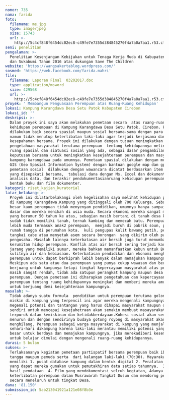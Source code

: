 ```yaml
---
nomor: 735
nama: farida
foto:
  filename: me.jpg
  type: image/jpeg
  size: 15743
  url: >-
    http://5c4cf848f6454dc02ec8-c49fe7e7355d384845270f4a7a0a7aa1.r53.cf2.rackcdn.com/403b6f37-7237-4093-9b16-a7b6229663dd/me.jpg
seni: penelitian
pengalaman: >-
  Penelitian Kesenjangan Kebijakan untuk Tenaga Kerja Muda di Kabupaten Garut
  dan Sukabumi Tahun 2016 atas dukungan Save The Children
website: 'https://wangsakertablog.wordpress.com/'
sosmed: 'https://web.facebook.com/farida.mahri'
file:
  filename: Laporan Final  03202017.doc
  type: application/msword
  size: 429568
  url: >-
    http://5c4cf848f6454dc02ec8-c49fe7e7355d384845270f4a7a0a7aa1.r53.cf2.rackcdn.com/215d65ad-2db7-4812-b933-2598dac55f45/Laporan%20Final%20%2003202017.doc
proyek: ' Membangun Penguasaan Perempuan atas Ruang-Ruang Kehidupan'
lokasi: Kampung Karangdawa Desa Setu Patok Kabupaten Cirebon
lokasi_id: ''
deskripsi: >-
  Dalam proyek ini saya akan melakukan pemetaan secara  atas ruang-ruang
  kehidupan perempuan di Kampung Karangdawa Desa Setu Patok, Cirebon. Pemataan
  dilakukan baik secara spasial maupun sosial bersama-sama dengan para perempuan
  namun tidak menutup keterlibatan laki-laki agar terjadi kerjasama dan juga
  kesepahaman bersama. Proyek ini dilakukan dengan tujuan meningkatkan
  pengetahuan masyarakat terutama perempuan  tentang kehidupannya melingkupi
  ruang spasial dan siatuasi sosial yang ada, sebagai dasar pengambilan
  keputusan bersama untuk meningkatkan kesejahteraan perempuan dan masyarakat di
  kampung karangdawa pada umumnya. Pemetaan spasial dilakukan dengan menggunakan
  GIS (Geo Spasial Information System) dengan bantuan google map dan gps. Untuk
  pemetaan sosial  dilakukan dengan wawancara dicatat berdasarkan item  data
  yang disepakati bersama,  tabulasi dana dengan Ms. Excel dan dokumentasi,
  analisis data, dan terakhir pendokumentasianruang kehidupan perempuan  dalam
  bentuk buku dan film dokumenter.  
kategori: riset_kajian_kuratorial
latar_belakang: >-
  Proyek ini dilatarbelakangi oleh kegelisahan saya melihat kehidupan perempuan
  di Kampung Karangdawa.Kampung yang ditinggali oleh 700 Keluarga. Sebagian
  besar kaum perempuan tidak menyenyam pendidikan, umumnya hanya sampai sekolah
  dasar dan mereka menikah di usia muda. Secara ekonomi mereka sangat miskin,
  yang berumur 50 tahun ke atas, sebagian masih bertani di tanah desa karena
  sudah tidak memiliki tanah, ternak kambing dan memecah batu. Perempuan yang
  lebih muda termasuk anak2 perempuan,  menjadi buruh di pabrik soun, pembantu
  rumah tangga di perumahan kota.  kuli pengupas kulit bawang putih, pemetik
  tangkai cabe atau menyetak asem secara borongan  yang dikirim oleh para
  pengusaha. Masalah lainnya keterbatasan air bersih juga turut menumbang
  kerumitan hidup perempuan. Konflik atas air bersih sering terjadi karena
  jarang yang memiliki sumur, mereka bahkan memanfaatkan kebun untuk BAB karena
  sulitnya air dan kebiasaan. Keterbatasan pendidikan dan ekonomi menghalangi
  perempuan untuk dapat berkiprah lebih banyak dalam memajukan kampungnya.
  Meskipun ada satu atau dua perempuan yang punya cukup wawasan dan berani
  berjuang untuk kampunya tetapi tingkat kepercayaan masyarakat atas perempuan
  masih sangat rendah, tidak ada satupun perangkat kampung maupun desa yang
  perempuan. Dengan pemetaan ini diharapkan pengetahuan dan kepercayaan diri
  perempuan tentang ruang kehidupannya meningkat dan memberi mereka amunisi
  untuk berjuang demi kesejahteraan kampungnya.
masalah: >-
  Tidak adanya suatu formula  pendidikan untuk perempuan terutama golongan
  miskin di kampung yang terpencil ini agar mereka mengenali kampungnya sendiri,
  megenali potensi dan tantangan yang harus dihapai masyarakat maupun dirinya
  sendiri untuk mencapai kesejahetraan akan semakin membuat masayarakat semakin
  terpuruk dalam kemiskinan dan ketidakberdayaan.Kohesi sosial akan semkain
  menurun dan dengan sendirinya budaya gotong royong di masyarakat akan
  menghilang. Perempuan sebagai warga masyarakat di kampung yang menjalani hidup
  sehari-hari dikampung karena laki-laki merantau memiliki potensi yang sangat
  besar untuk berdaya dan memajukan kampungnya, jika merekadiberi kesempatan
  untuk belajar dimulai dengan mengenali ruang-ruang kehidupannya.
durasi: 5 bulan
sukses: >-
  Terlaksananya kegiatan pemetaan partispatif bersama perempuan baik ibu rumah
  tangga maupun pemuda serta  dari kalangan laki-laki (70:30). Mayarakat
  memiliki 1. pusat database kampung dalam bentuk digital 2. Peralatan pemetaan
  yang dapat mereka gunakan untuk pemutakhiran data setiap tahunnya,  3. buku
  hasil pendataan  4. Film yang mendokumentasi selruh kegiatan, Adanya
  keterlibatan perempuan dalam Musrawarah Tingkat Dusun dan mendorng pemetaan
  secara meneluruh untuk tingkat Desa.
dana: '81.150'
submission_id: 5ab213041921a121e08f8b3e
---
```

